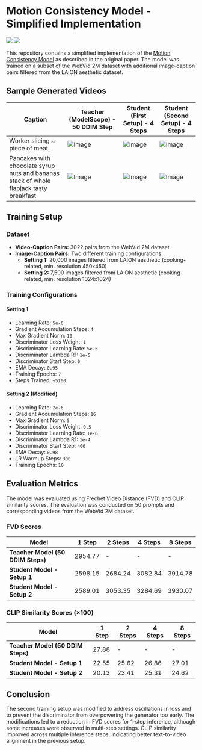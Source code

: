# Motion Consistency Model - Simplified Implementation

<a href='https://huggingface.co/SepehrNoey/MCM-Simplified'><img src='https://img.shields.io/badge/%F0%9F%A4%97%20HF-checkpoint-yellow'></a> <a href='https://drive.google.com/drive/folders/1mx1SkyjZyZ9duU4kk3ptKYWcZS1Q8Bya?usp=drive_link'><img src='https://img.shields.io/badge/Demo%20-%20Generated%20Videos%20-%20Green'></a>

This repository contains a simplified implementation of the [Motion Consistency Model](https://github.com/yhZhai/mcm) as described in the original paper. The model was trained on a subset of the WebVid 2M dataset with additional image-caption pairs filtered from the LAION aesthetic dataset.

## Sample Generated Videos
|Caption|Teacher (ModelScope) - 50 DDIM Step|Student (First Setup) - 4 Steps|Student (Second Setup) - 4 Steps|
|-----|-----|-----|-----|
|Worker slicing a piece of meat.|![Image](https://github.com/user-attachments/assets/49aadf34-d0cd-4531-829d-8237f17dd659)|![Image](https://github.com/user-attachments/assets/2bbea26d-6f76-4ac8-baa2-6600aa49697e)|![Image](https://github.com/user-attachments/assets/37ec6102-a63f-40d9-a601-6ae50c8453fd)|
|Pancakes with chocolate syrup nuts and bananas stack of whole flapjack tasty breakfast|![Image](https://github.com/user-attachments/assets/8a82fd29-b54c-45a6-b79e-72c88d7d8ce4)|![Image](https://github.com/user-attachments/assets/c003cc5a-563d-44f3-9121-3fd3db4caef4)|![Image](https://github.com/user-attachments/assets/c201b303-822c-4ba4-a600-0023c8884aa4)|

## Training Setup

### Dataset
- **Video-Caption Pairs:** 3022 pairs from the WebVid 2M dataset
- **Image-Caption Pairs:** Two different training configurations:
  - **Setting 1:** 20,000 images filtered from LAION aesthetic (cooking-related, min. resolution 450x450)
  - **Setting 2:** 7,500 images filtered from LAION aesthetic (cooking-related, min. resolution 1024x1024)

### Training Configurations
#### Setting 1
- Learning Rate: `5e-6`
- Gradient Accumulation Steps: `4`
- Max Gradient Norm: `10`
- Discriminator Loss Weight: `1`
- Discriminator Learning Rate: `5e-5`
- Discriminator Lambda R1: `1e-5`
- Discriminator Start Step: `0`
- EMA Decay: `0.95`
- Training Epochs: `7`
- Steps Trained: `~5100`

#### Setting 2 (Modified)
- Learning Rate: `2e-6`
- Gradient Accumulation Steps: `16`
- Max Gradient Norm: `5`
- Discriminator Loss Weight: `0.5`
- Discriminator Learning Rate: `1e-6`
- Discriminator Lambda R1: `1e-4`
- Discriminator Start Step: `400`
- EMA Decay: `0.98`
- LR Warmup Steps: `300`
- Training Epochs: `10`

## Evaluation Metrics

The model was evaluated using Frechet Video Distance (FVD) and CLIP similarity scores. The evaluation was conducted on 50 prompts and corresponding videos from the WebVid 2M dataset.

### FVD Scores
| Model | 1 Step | 2 Steps | 4 Steps | 8 Steps |
|--------|----------|----------|----------|----------|
| **Teacher Model (50 DDIM Steps)** | 2954.77 | - | - | - |
| **Student Model - Setup 1** | 2598.15 | 2684.24 | 3082.84 | 3914.78 |
| **Student Model - Setup 2** | 2589.01 | 3053.35 | 3284.69 | 3930.07 |

### CLIP Similarity Scores (×100)
| Model | 1 Step | 2 Steps | 4 Steps | 8 Steps |
|--------|----------|----------|----------|----------|
| **Teacher Model (50 DDIM Steps)** | 27.88 | - | - | - |
| **Student Model - Setup 1** | 22.55 | 25.62 | 26.86 | 27.01 |
| **Student Model - Setup 2** | 20.13 | 23.41 | 25.31 | 24.62 |

## Conclusion
The second training setup was modified to address oscillations in loss and to prevent the discriminator from overpowering the generator too early. The modifications led to a reduction in FVD scores for 1-step inference, although some increases were observed in multi-step settings. CLIP similarity improved across multiple inference steps, indicating better text-to-video alignment in the previous setup.
